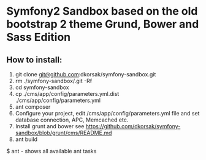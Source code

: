 # Symfony2 Sandbox based on the old bootstrap 2 theme Grund, Bower and Sass Edition


## How to install:

1. git clone git@github.com:dkorsak/symfony-sandbox.git
1. rm ./symfony-sandbox/.git -Rf
1. cd symfony-sandbox
1. cp ./cms/app/config/parameters.yml.dist ./cms/app/config/parameters.yml
1. ant composer
1. Configure your project, edit /cms/app/config/parameters.yml file and set database connection, APC, Memcached etc.
1. Install grunt and bower see https://github.com/dkorsak/symfony-sandbox/blob/grunt/cms/README.md
1. ant build


$ ant - shows all available ant tasks
